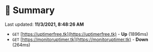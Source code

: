 # 📖 Summary
Last updated: **11/3/2021, 8:48:26 AM**

- `GET` [https://uptimerfree.tk](https://uptimerfree.tk) - **Up** (1896ms)
- `GET` [https://monitoruptimer.tk](https://monitoruptimer.tk) - **Down** (264ms)
